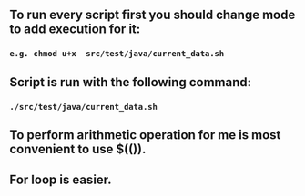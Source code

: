 ## To run every script first you should change mode to add execution for it:
### ```e.g. chmod u+x  src/test/java/current_data.sh``` 
## Script is run with the following command:

### ```./src/test/java/current_data.sh```

## To perform arithmetic operation for me is most convenient to use $(()).

## For loop is easier.